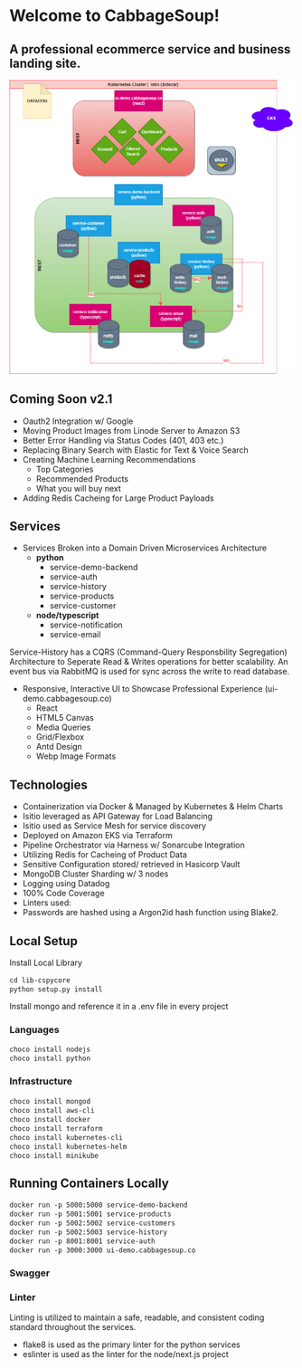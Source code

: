 # Welcome to CabbageSoup!

## A professional ecommerce service and business landing site.

![](CabbageSoup.png)

## Coming Soon v2.1
- Oauth2 Integration w/ Google
- Moving Product Images from Linode Server to Amazon S3
- Better Error Handling via Status Codes (401, 403 etc.)
- Replacing Binary Search with Elastic for Text & Voice Search
- Creating Machine Learning Recommendations
    - Top Categories
    - Recommended Products
    - What you will buy next
- Adding Redis Cacheing for Large Product Payloads

## Services
- Services Broken into a Domain Driven Microservices Architecture 
    - **python**
        - service-demo-backend
        - service-auth
        - service-history
        - service-products
        - service-customer
    - **node/typescript**
        - service-notification
        - service-email

Service-History has a CQRS (Command-Query Responsbility Segregation) Architecture to Seperate Read & Writes operations for better scalability. An event bus via RabbitMQ is used for sync across the write to read database.

- Responsive, Interactive UI to Showcase Professional Experience (ui-demo.cabbagesoup.co)
    - React
    - HTML5 Canvas
    - Media Queries
    - Grid/Flexbox
    - Antd Design
    - Webp Image Formats

## Technologies
- Containerization via Docker & Managed by Kubernetes & Helm Charts
- Isitio leveraged as API Gateway for Load Balancing
- Isitio used as Service Mesh for service discovery
- Deployed on Amazon EKS via Terraform
- Pipeline Orchestrator via Harness w/ Sonarcube Integration
- Utilizing Redis for Cacheing of Product Data
- Sensitive Configuration stored/ retrieved in Hasicorp Vault
- MongoDB Cluster Sharding w/ 3 nodes
- Logging using Datadog
- 100% Code Coverage
- Linters used: 
- Passwords are hashed using a Argon2id hash function using Blake2.

## Local Setup

Install Local Library
```
cd lib-cspycore
python setup.py install
```

Install mongo and reference it in a .env file in every project

### Languages
```
choco install nodejs
choco install python

```

### Infrastructure
```
choco install mongod
choco install aws-cli
choco install docker
choco install terraform
choco install kubernetes-cli
choco install kubernetes-helm
choco install minikube
```

## Running Containers Locally
```
docker run -p 5000:5000 service-demo-backend
docker run -p 5001:5001 service-products
docker run -p 5002:5002 service-customers
docker run -p 5002:5003 service-history
docker run -p 8001:8001 service-auth
docker run -p 3000:3000 ui-demo.cabbagesoup.co
```

### Swagger

### Linter
Linting is utilized to maintain a safe, readable, and consistent coding standard throughout the services.

- flake8 is used as the primary linter for the python services
- eslinter is used as the linter for the node/next.js project
